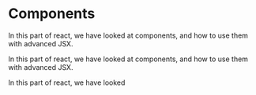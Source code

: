 # Components

In this part of react, we have looked at components, and how to use them with advanced JSX.

In this part of react, we have looked at components, and how to use them with advanced JSX.

In this part of react, we have looked 